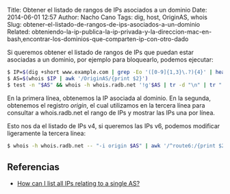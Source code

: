 Title: Obtener el listado de rangos de IPs asociados a un dominio
Date: 2014-06-01 12:57
Author: Nacho Cano
Tags: dig, host, OriginAS, whois
Slug: obtener-el-listado-de-rangos-de-ips-asociados-a-un-dominio
Related: obteniendo-la-ip-publica-la-ip-privada-y-la-direccion-mac-en-bash,encontrar-los-dominios-que-comparten-ip-con-otro-dado

Si queremos obtener el listado de rangos de IPs que puedan estar
asociadas a un dominio, por ejemplo para bloquearlo, podemos ejecutar:

```bash
$ IP=$(dig +short www.example.com | grep -Eo '([0-9]{1,3}\.?){4}' | head -1)
$ AS=$(whois $IP | awk '/OriginAS/{print $2}')
$ test -n "$AS" && whois -h whois.radb.net '!g'$AS | tr -d "\n" | tr " " "\n" | sort -n -t . -k 1,1 -k 2,2 -k 3,3 -k 4,4
```

En la primera línea, obtenemos la IP asociada al dominio. En la segunda,
obtenemos el registro _origin_, el cual utilizamos en la tercera línea
para consultar a whois.radb.net el rango de IPs y mostrar las IPs una
por línea.

Esto nos da el listado de IPs v4, si queremos las IPs v6, podemos
modificar ligeramente la tercera línea:

```bash
$ whois -h whois.radb.net -- "-i origin $AS" | awk '/^route6:/{print $2}'
```

Referencias
-----------

- [How can I list all IPs relating to a single AS?][]

  [How can I list all IPs relating to a single AS?]: http://www.fir3net.com/How-Tos/how-can-i-list-all-ips-relating-to-a-single-as.html
    "How can I list all IPs relating to a single AS?"

